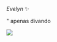 *Evelyn* ✨

" apenas divando


![](https://github.com/user-attachments/assets/bdf21423-02bc-4f47-8886-604b7159b80d)

